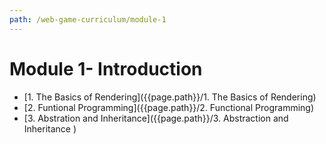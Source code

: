 ```yaml
---
path: /web-game-curriculum/module-1
---
```




# Module 1- Introduction

* [1. The Basics of Rendering]({{page.path}}/1. The Basics of Rendering)
* [2. Funtional Programming]({{page.path}}/2. Functional Programming)
* [3. Abstration and Inheritance]({{page.path}}/3. Abstraction and Inheritance )